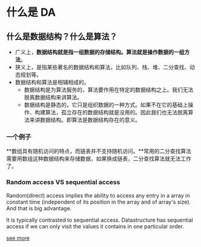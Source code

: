 # 什么是 DA 
## 什么是数据结构？什么是算法？

* 广义上，**数据结构就是指一组数据的存储结构。算法就是操作数据的一组方法**。
* 狭义上，是指某些著名的数据结构和算法，比如队列、栈、堆、二分查找、动态规划等。
* 数据结构和算法是相辅相成的。
  * 数据结构是为算法服务的，算法要作用在特定的数据结构之上。我们无法脱离数据结构来讲算法。
  * 数据结构是静态的，它只是组织数据的一种方式。如果不在它的基础上操作、构建算法，孤立存在的数据结构就是没用的。因此我们也无法脱离算法来讲数据结构。即算法是数据结构存在的意义。

### 一个例子

**数组具有随机访问的特点，而链表并不支持随机访问。**常用的二分查找算法需要用数组这种数据结构来存储数据，如果换成链表，二分查找算法就无法工作了。

### Random access VS sequential access

Random(direct) access implies the ability to access any entry in a array in constant time (independent of its position in the array and of array's size). And that is big advantage.

It is typically contrasted to sequential access. Datastructure has sequential access if we can only visit the values it contains in one particular order.

[see more](https://stackoverflow.com/questions/43126147/random-access-in-array)
